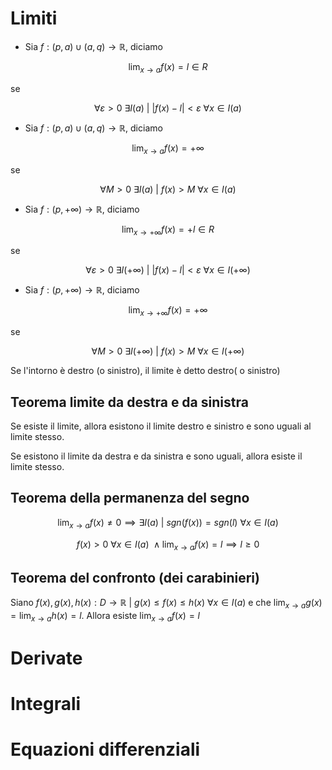 # Limiti
- Sia $f:(p, a) \cup(a,q) \to \mathbb R$, diciamo

$$\lim_{ x \to a } f(x) = l \in R$$

se 

$$\forall\varepsilon>0\ \exists I(a)\ |\ |f(x)-l| < \varepsilon\ \forall x \in I(a)$$


- Sia $f:(p, a) \cup(a,q) \to \mathbb R$, diciamo

$$\lim_{ x \to a } f(x) = +\infty$$

se 

$$\forall M>0\ \exists I(a)\ |\ f(x) > M\ \forall x \in I(a)$$



- Sia $f:(p, +\infty) \to \mathbb R$, diciamo

$$\lim_{ x \to +\infty } f(x) = +l \in R$$

se 

$$\forall\varepsilon>0\ \exists I(+\infty)\ |\ |f(x)-l| < \varepsilon\ \forall x \in I(+\infty)$$



- Sia $f:(p, +\infty) \to \mathbb R$, diciamo

$$\lim_{ x \to +\infty } f(x) = +\infty$$

se 

$$\forall M>0\ \exists I(+\infty)\ |\ f(x) > M\ \forall x \in I(+\infty)$$


Se l'intorno è destro (o sinistro), il limite è detto destro( o sinistro)

## Teorema limite da destra e da sinistra
Se esiste il limite, allora esistono il limite destro e sinistro e sono uguali al limite stesso.

Se esistono il limite da destra e da sinistra e sono uguali, allora esiste il limite stesso.

## Teorema della permanenza del segno
$$\lim_{ x \to a }f(x) \neq 0 \implies \exists I(a)\ |\ sgn(f(x)) = sgn(l)\ \forall x \in I(a)$$


$$f(x) > 0\ \forall x \in I(a)\ \land \lim_{ x \to a }f(x) = l \implies l \ge 0 $$

## Teorema del confronto (dei carabinieri)
Siano $f(x), g(x), h(x): D \to \mathbb R\ |\ g(x) \le f(x) \le h(x)\ \forall x \in I(a)$ e che $\lim_{ x \to a }g(x) = \lim_{ x \to a }h(x) = l$.
Allora esiste $\lim_{ x \to a } f(x) = l$


# Derivate

# Integrali

# Equazioni differenziali